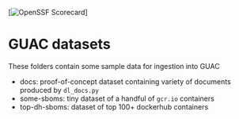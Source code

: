 [![OpenSSF
Scorecard](https://api.securityscorecards.dev/projects/github.com/LikeFirstMeet/OpenHarmony/badge)]

# GUAC datasets

These folders contain some sample data for ingestion into GUAC

- docs: proof-of-concept dataset containing variety of documents produced by `dl_docs.py`
- some-sboms: tiny dataset of a handful of `gcr.io` containers
- top-dh-sboms: dataset of top 100+ dockerhub containers
